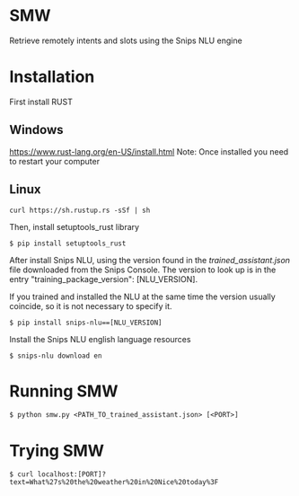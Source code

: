 # SMW
Retrieve remotely intents and slots using the Snips NLU engine

# Installation
First install RUST
## Windows
https://www.rust-lang.org/en-US/install.html
Note: Once installed you need to restart your computer
## Linux
```
curl https://sh.rustup.rs -sSf | sh
```

Then, install setuptools_rust library
```
$ pip install setuptools_rust
```

After install Snips NLU, using the version found in the _trained_assistant.json_ file downloaded from the Snips Console.
The version to look up is in the entry "training_package_version": [NLU_VERSION].

If you trained and installed the NLU at the same time the version usually coincide, so it is not necessary to specify it.

```
$ pip install snips-nlu==[NLU_VERSION]
```

Install the Snips NLU english language resources
```
$ snips-nlu download en
```

# Running SMW
```
$ python smw.py <PATH_TO_trained_assistant.json> [<PORT>]
```

# Trying SMW
```
$ curl localhost:[PORT]?text=What%27s%20the%20weather%20in%20Nice%20today%3F
```